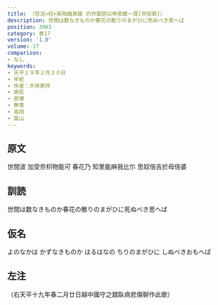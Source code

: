 ```yaml
---
title: （忽沈<枉>疾殆臨泉路 仍作歌詞以申悲緒一首[并短歌]）
description: 世間は数なきものか春花の散りのまがひに死ぬべき思へば
position: 3963
category: 巻17
version: '1.0'
volume: 17
comparison:
- なし
keywords:
- 天平１９年２月２０日
- 年紀
- 作者：大伴家持
- 病気
- 悲嘆
- 無常
- 高岡
- 富山
---
```


## 原文

世間波 加受奈枳物能可 春花乃 知里能麻我比尓 思奴倍吉於母倍婆

## 訓読

世間は数なきものか春花の散りのまがひに死ぬべき思へば

## 仮名

よのなかは かずなきものか はるはなの ちりのまがひに しぬべきおもへば

## 左注

（右天平十九年春二月廿日越中國守之舘臥病悲傷聊作此歌）
